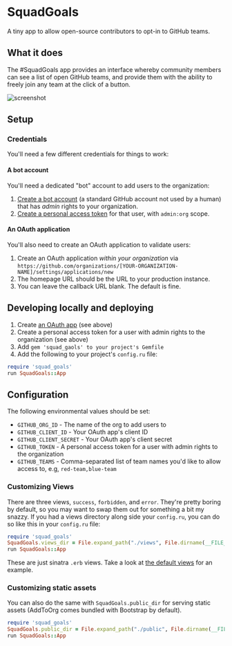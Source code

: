 # SquadGoals

A tiny app to allow open-source contributors to opt-in to GitHub teams.

## What it does

The #SquadGoals app provides an interface whereby community members can see a list of open GitHub teams, and provide them with the ability to freely join any team at the click of a button.

![screenshot](https://cloud.githubusercontent.com/assets/282759/13612933/e7271ece-e537-11e5-987a-057799f96e7c.png)

## Setup

### Credentials

You'll need a few different credentials for things to work:

#### A bot account

You'll need a dedicated "bot" account to add users to the organization:

1. [Create a bot account](https://github.com/signup) (a standard GitHub account not used by a human) that has *admin* rights to your organization.
2. [Create a personal access token](https://github.com/settings/tokens/new) for that user, with `admin:org` scope.

#### An OAuth application

You'll also need to create an OAuth application to validate users:

1. Create an OAuth application *within your organization* via `https://github.com/organizations/[YOUR-ORGANIZATION-NAME]/settings/applications/new`
2. The homepage URL should be the URL to your production instance.
3. You can leave the callback URL blank. The default is fine.

## Developing locally and deploying

1. Create [an OAuth app](github.com/settings/applications/new) (see above)
2. Create a personal access token for a user with admin rights to the organization (see above)
3. Add `gem 'squad_gaols' to your project's Gemfile`
4. Add the following to your project's `config.ru` file:

```ruby
require 'squad_goals'
run SquadGoals::App
```

## Configuration

The following environmental values should be set:

* `GITHUB_ORG_ID` - The name of the org to add users to
* `GITHUB_CLIENT_ID` - Your OAuth app's client ID
* `GITHUB_CLIENT_SECRET` - Your OAuth app's client secret
* `GITHUB_TOKEN` - A personal access token for a user with admin rights to the organization
* `GITHUB_TEAMS` - Comma-separated list of team names you'd like to allow access to, e.g, `red-team,blue-team`

### Customizing Views

There are three views, `success`, `forbidden`, and `error`. They're pretty boring by default, so you may want to swap them out for something a bit my snazzy. If you had a views directory along side your `config.ru`, you can do so like this in your `config.ru` file:

```ruby
require 'squad_goals'
SquadGoals.views_dir = File.expand_path("./views", File.dirname(__FILE__))
run SquadGoals::App
```

These are just sinatra `.erb` views. Take a look at [the default views](https://github.com/benbalter/squad_goals/tree/master/lib/squad_goals/views) for an example.

### Customizing static assets

You can also do the same with `SquadGoals.public_dir` for serving static assets (AddToOrg comes bundled with Bootstrap by default).

```ruby
require 'squad_goals'
SquadGoals.public_dir = File.expand_path("./public", File.dirname(__FILE__))
run SquadGoals::App
```
